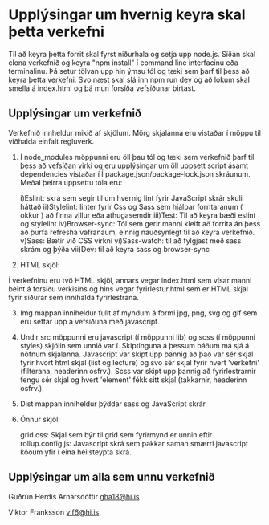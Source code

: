# Upplýsingar um hvernig keyra skal þetta verkefni

Til að keyra þetta forrit skal fyrst niðurhala og setja upp node.js. Síðan skal clona verkefnið og keyra "npm install" í 
command line interfacinu eða terminalinu. Þá setur tölvan upp hin ýmsu tól og tæki sem þarf til þess að keyra þetta verkefni. Svo næst skal slá inn npm run dev og að lokum skal smella á index.html og þá mun forsíða vefsíðunar birtast.



## Upplýsingar um verkefnið

Verkefnið innheldur mikið af skjölum. Mörg skjalanna eru vistaðar í möppu til viðhalda einfalt regluverk.

1) Í node_modules möppunni eru öll þau tól og tæki sem verkefnið þarf til þess að vefsíðan virki og eru upplýsingar um öll
   uppsett script ásamt dependencies vistaðar í Í package.json/package-lock.json skráunum. Meðal þeirra uppsettu tóla eru:
   
   i)Eslint: skrá sem segir til um hvernig lint fyrir JavaScript skrár skuli háttað
   ii)Stylelint: linter fyrir Css og Sass sem hjálpar forritaranum ( okkur ) að finna villur eða athugasemdir
   iii)Test: Til að keyra bæði eslint og stylelint
   iv)Browser-sync: Tól sem gerir manni kleift að forrita án þess að þurfa refresha vafranaum, einnig nauðsynlegt til að keyra       verkefnið.
   v)Sass: Bætir við CSS virkni
   vi)Sass-watch: til að fylgjast með sass skrám og þýða
   vii)Dev: til að keyra sass og browser-sync


2) HTML skjöl:

Í verkefninu eru tvö HTML skjöl, annars vegar index.html sem vísar manni beint á forsíðu verkisins og hins vegar fyrirlestur.html sem er HTML skjal fyrir síðurar sem innihalda fyrirlestrana.


3) Img mappan inniheldur fullt af myndum á formi jpg, png, svg og gif sem eru settar upp á vefsíðuna með javascript.


4) Undir src möppunni eru javascript (í möppunni lib) og scss (í möppunni styles) skjölin sem unnið var í. Skiptinguna á þessum báðum má sjá á nöfnum skjalanna. Javascript var skipt upp þannig að það var sér skjal fyrir hvort html skjal (list og lecture) og svo sér skjal fyrir hvert 'verkefni' (filterana, headerinn osfrv.). Scss var skipt upp þannig að fyrirlestrarnir fengu sér skjal og hvert 'element' fékk sitt skjal (takkarnir, headerinn osfrv.).


5) Dist mappan inniheldur þýddar sass og JavaScript skrár


6) Önnur skjöl:
   
   grid.css: Skjal sem býr til grid sem fyrirmynd er unnin eftir
   rollup.config.js: Javascript skrá sem pakkar saman smærri javascript kóðum yfir í eina heilsteypta skrá.



## Upplýsingar um alla sem unnu verkefnið

Guðrún Herdís Arnarsdóttir gha18@hi.is

Viktor Franksson vif6@hi.is
